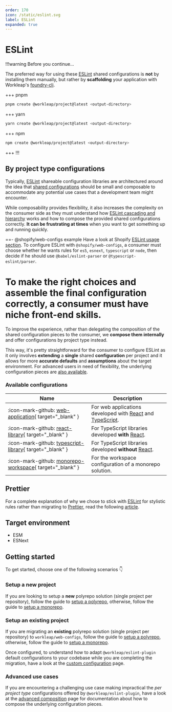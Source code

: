 ```yaml
---
order: 170
icon: /static/eslint.svg
label: ESLint
expanded: true
---
```


# ESLint

!!!warning Before you continue...

The preferred way for using these [ESLint](https://eslint.org/) shared configurations is **not** by installing them manually, but rather by **scaffolding** your application with Workleap's [foundry-cli](https://github.com/gsoft-inc/wl-foundry-cli).

+++ pnpm
```bash
pnpm create @workleap/project@latest <output-directory>
```
+++ yarn
```bash
yarn create @workleap/project@latest <output-directory>
```
+++ npm
```bash
npm create @workleap/project@latest <output-directory>
```
+++
!!!

## By project type configurations

Typically, [ESLint](https://eslint.org/) shareable configuration libraries are architectured around the idea that [shared configurations](https://eslint.org/docs/latest/extend/shareable-configs) should be small and composable to accommodate any potential use cases that a development team might encounter.

While composability provides flexibility, it also increases the complexity on the consumer side as they must understand how [ESLint cascading and hierarchy](https://eslint.org/docs/latest/use/configure/configuration-files#cascading-and-hierarchy) works and how to compose the provided shared configurations correctly. **It can be frustrating at times** when you want to get something up and running quickly.

==- @shopify/web-configs example
Have a look at Shopify [ESLint usage section](https://github.com/Shopify/web-configs/tree/main/packages/eslint-plugin#usage). To configure ESLint with `@shopify/web-configs`, a consumer must choose whether he wants rules for `es5`, `esnext`, `typescript` or `node`, then decide if he should use `@babel/eslint-parser` or `@typescript-eslint/parser`.

To make the right choices and assemble the final configuration correctly, a consumer must have niche front-end skills.
===

To improve the experience, rather than delegating the composition of the shared configuration pieces to the consumer, we **compose them internally** and offer configurations by project type instead.

This way, it's pretty straightforward for the consumer to configure ESLint as it only involves **extending** a **single** shared **configuration** per project and it allows for more **accurate defaults** and **assumptions** about the target environment. For advanced users in need of flexibility, the underlying configuration pieces are [also available](advanced-composition.md).

### Available configurations

| Name | Description |
| ---  | --- |
| :icon-mark-github: [web-application](https://github.com/gsoft-inc/wl-web-configs/blob/main/packages/eslint-plugin/lib/config/by-project-type/web-application.ts){ target="_blank" } | For web applications developed with [React](https://react.dev/) and [TypeScript](https://www.typescriptlang.org/). |
| :icon-mark-github: [react-library](https://github.com/gsoft-inc/wl-web-configs/blob/main/packages/eslint-plugin/lib/config/by-project-type/react-library.ts){ target="_blank" } | For TypeScript libraries developed **with** [React](https://react.dev/). |
| :icon-mark-github: [typescript-library](https://github.com/gsoft-inc/wl-web-configs/blob/main/packages/eslint-plugin/lib/config/by-project-type/typescript-library.ts){ target="_blank" } | For TypeScript libraries developed **without** [React](https://react.dev/). |
| :icon-mark-github: [monorepo-workspace](https://github.com/gsoft-inc/wl-web-configs/blob/main/packages/eslint-plugin/lib/config/by-project-type/monorepo-workspace.ts){ target="_blank" } | For the workspace configuration of a monorepo solution. |

## Prettier

For a complete explanation of why we chose to stick with [ESLint](https://eslint.org/) for stylistic rules rather than migrating to [Prettier](https://prettier.io/), read the following [article](https://antfu.me/posts/why-not-prettier).

## Target environment

- ESM
- ESNext

## Getting started

To get started, choose one of the following scenarios :point_down:

### Setup a new project

If you are looking to setup a **new** polyrepo solution (single project per repository), follow the guide to [setup a polyrepo](setup-polyrepo.md), otherwise, follow the guide to [setup a monorepo](setup-monorepo.md).

### Setup an existing project

If you are migrating an **existing** polyrepo solution (single project per repository) to `workleap/web-configs`, follow the guide to [setup a polyrepo](setup-polyrepo.md), otherwise, follow the guide to [setup a monorepo](setup-monorepo.md).

Once configured, to understand how to adapt `@workleap/eslint-plugin` default configurations to your codebase while you are completing the migration, have a look at the [custom configuration](custom-configuration.md) page.

### Advanced use cases

If you are encountering a challenging use case making impractical the _per project type_ configurations offered by `@workleap/eslint-plugin`, have a look at the [advanced composition](advanced-composition.md) page for documentation about how to compose the underlying configuration pieces.
